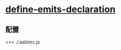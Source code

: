 
# [define-emits-declaration](https://eslint.vuejs.org/rules/define-emits-declaration.html)

## 配置

<<< ./.eslintrc.js
        